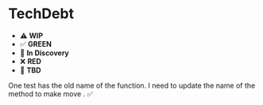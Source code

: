 # TechDebt

* ⚠️ **WIP**  
* ✅ **GREEN**  
* 🧠 **In Discovery**  
* ❌ **RED**  
* 📝 **TBD**  


One test has the old name of the function. I need to update the name of the method to make move . ✅